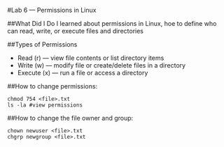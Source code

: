 #Lab 6 — Permissions in Linux

##What Did I Do
I learned about permissions in Linux, hoe to define who can read, write, or execute files and directories

##Types of Permissions
- Read (r) — view file contents or list directory items
- Write (w) — modify file or create/delete files in a directory
- Execute (x) — run a file or access a directory

##How to change permissions:
```
chmod 754 <file>.txt
ls -la #view permissions
```
##How to change the file owner and group:
```
chown newuser <file>.txt
chgrp newgroup <file>.txt
```

